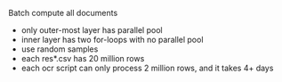 Batch compute all documents

- only outer-most layer has parallel pool
- inner layer has two for-loops with no parallel pool
- use random samples
- each res*.csv has 20 million rows
- each ocr script can only process 2 million rows, and it takes 4+ days

